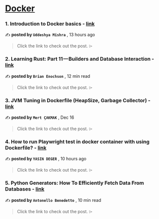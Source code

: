 
<h1><a href=https://medium.com/tag/docker/recommended target="_blank" rel="noopener noreferrer">Docker</a></h1>
<h3>1. Introduction to Docker basics - <a href=https://medium.com/@uddeshya1812/introduction-to-docker-basics-e51bb01195c9?source=tag_recommended_feed---------0-84----------docker----------b96a1b40_a0ce_4936_bb73_b2691c0cfaa8------- target="_blank" rel="noopener noreferrer">link</a></h3>

✍️ **posted by `Uddeshya Mishra`** <date> , 13 hours ago</date>

<blockquote>Click the link to check out the post. ⌲</blockquote>

<h3>2. Learning Rust: Part 11 — Builders and Database Interaction - <a href=https://medium.com/gitconnected/learning-rust-part-11-builders-and-database-interaction-2c1f3207b6a2?source=tag_recommended_feed---------1-107----------docker----------b96a1b40_a0ce_4936_bb73_b2691c0cfaa8------- target="_blank" rel="noopener noreferrer">link</a></h3>

✍️ **posted by `Brian Enochson`** <date> , 12 min read</date>

<blockquote>Click the link to check out the post. ⌲</blockquote>

<h3>3. JVM Tuning in Dockerfile (HeapSize, Garbage Collector) - <a href=https://medium.com/dev-genius/jvm-tuning-in-dockerfile-heapsize-garbage-collector-7cf609c387bb?source=tag_recommended_feed---------2-85----------docker----------b96a1b40_a0ce_4936_bb73_b2691c0cfaa8------- target="_blank" rel="noopener noreferrer">link</a></h3>

✍️ **posted by `Mert ÇAKMAK`** <date> , Dec 16</date>

<blockquote>Click the link to check out the post. ⌲</blockquote>

<h3>4. How to run Playwright test in docker container with using Dockerfile? - <a href=https://medium.com/@yasin.deger/how-to-run-playwright-test-in-docker-container-b0e6637f8855?source=tag_recommended_feed---------3-84----------docker----------b96a1b40_a0ce_4936_bb73_b2691c0cfaa8------- target="_blank" rel="noopener noreferrer">link</a></h3>

✍️ **posted by `YASIN DEGER`** <date> , 10 hours ago</date>

<blockquote>Click the link to check out the post. ⌲</blockquote>

<h3>5. Python Generators: How To Efficiently Fetch Data From Databases - <a href=https://medium.com/gitconnected/python-generators-how-to-efficiently-fetch-data-from-databases-25f1947f56c0?source=tag_recommended_feed---------4-107----------docker----------b96a1b40_a0ce_4936_bb73_b2691c0cfaa8------- target="_blank" rel="noopener noreferrer">link</a></h3>

✍️ **posted by `Antonello Benedetto`** <date> , 10 min read</date>

<blockquote>Click the link to check out the post. ⌲</blockquote>

